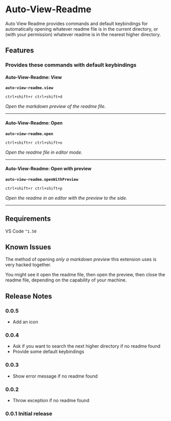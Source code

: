 # Auto-View-Readme

Auto View Readme provides commands and default keybindings for automatically opening whatever readme file is in the current directory, or (with your permission) whatever readme is in the nearest higher directory.

## Features

### Provides these commands with default keybindings

#### Auto-View-Readme: View
**`auto-view-readme.view`**

`ctrl+shift+r ctrl+shift+d`

_Open the markdown preview of the readme file._

---
#### Auto-View-Readme: Open
**`auto-view-readme.open`**

`ctrl+shift+r ctrl+shift+o`

_Open the readme file in editor mode._

---
#### Auto-View-Readme: Open with preview
**`auto-view-readme.openWithPreview`**

`ctrl+shift+r ctrl+shift+p`

_Open the readme in an editor with the preview to the side._

---
## Requirements

VS Code `^1.50`

## Known Issues

The method of opening _only a markdown preview_ this extension uses is very hacked together.

You might see it open the readme file, then open the preview, then close the readme file, depending on the capability of your machine.

## Release Notes

### 0.0.5
- Add an icon

### 0.0.4 
- Ask if you want to search the next higher directory if no readme found
- Provide some default keybindings

### 0.0.3
- Show error message if no readme found

### 0.0.2
- Throw exception if no readme found

### 0.0.1 Initial release
